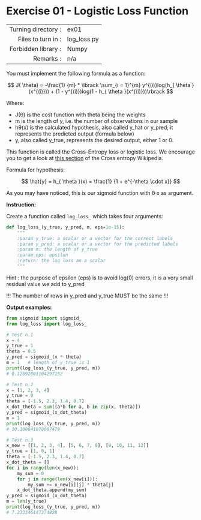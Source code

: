 # Exercise 01 - Logistic Loss Function

|                         |                         |
| -----------------------:| ----------------------- |
|   Turning directory :   |  ex01                   |
|   Files to turn in :    |  log_loss.py            |
|   Forbidden library :   |  Numpy                  |
|   Remarks :             |  n/a                    |

You must implement the following formula as a function:  

$$
J( \theta) = -\frac{1} {m} * \lbrack \sum_{i = 1}^{m} y^{(i)}log(h_{ \theta }(x^{(i)})) + (1 - y^{(i)})log(1 - h_{ \theta }(x^{(i)}))\rbrack
$$

Where:  
- J(θ) is the cost function with theta being the weights
- m is the length of y, i.e. the number of observations in our sample
- hθ(x) is the calculated hypothesis, also called y_hat or y_pred, it represents the predicted output (formula below)
- y, also called y_true, represents the desired output, either 1 or 0.


This function is called the Cross-Entropy loss or logistic loss.
We encourage you to get a look at
[this section](https://en.wikipedia.org/wiki/Cross_entropy#Cross-entropy_error_function_and_logistic_regression)
of the Cross entropy Wikipedia.

Formula for hypothesis:

$$
\hat{y} = h_{ \theta }(x) = \frac{1} {1 + e^{-\theta \cdot x}}
$$

As you may have noticed, this is our sigmoid function with θ·x as argument.

**Instruction:**

Create a function called `log_loss_` which takes four arguments: 
```python
def log_loss_(y_true, y_pred, m, eps=1e-15):
    """
    :param y_true: a scalar or a vector for the correct labels
    :param y_pred: a scalar or a vector for the predicted labels
    :param m: the length of y_true
    :param eps: epsilon
    :return: the log loss as a scalar
    """
```

Hint : the purpose of epsilon (eps) is to avoid log(0) errors, it is a very small residual value we add to y_pred

!!! The number of rows in y_pred and y_true MUST be the same !!!

**Output examples:**
```python
from sigmoid import sigmoid_
from log_loss import log_loss_

# Test n.1
x = 4
y_true = 1
theta = 0.5
y_pred = sigmoid_(x * theta)
m = 1   # length of y_true is 1
print(log_loss_(y_true, y_pred, m))
# 0.12692801104297152

# Test n.2
x = [1, 2, 3, 4]
y_true = 0
theta = [-1.5, 2.3, 1.4, 0.7]
x_dot_theta = sum([a*b for a, b in zip(x, theta)])
y_pred = sigmoid_(x_dot_theta)
m = 1
print(log_loss_(y_true, y_pred, m))
# 10.100041078687479

# Test n.3
x_new = [[1, 2, 3, 4], [5, 6, 7, 8], [9, 10, 11, 12]]
y_true = [1, 0, 1]
theta = [-1.5, 2.3, 1.4, 0.7]
x_dot_theta = []
for i in range(len(x_new)):
    my_sum = 0
    for j in range(len(x_new[i])):
        my_sum += x_new[i][j] * theta[j]
    x_dot_theta.append(my_sum)
y_pred = sigmoid_(x_dot_theta)
m = len(y_true)
print(log_loss_(y_true, y_pred, m))
# 7.233346147374828
```


